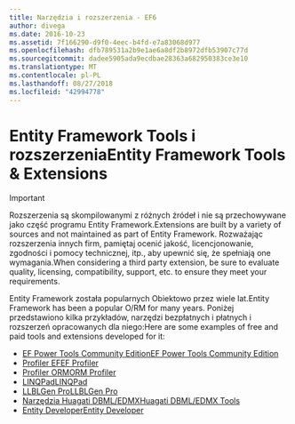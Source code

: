 ```yaml
---
title: Narzędzia i rozszerzenia - EF6
author: divega
ms.date: 2016-10-23
ms.assetid: 7f166290-d9f0-4eec-b4fd-e7a83068d977
ms.openlocfilehash: dfb789531a2b9e1ae6a8df2b8972dfb53907c77d
ms.sourcegitcommit: dadee5905ada9ecdbae28363a682950383ce3e10
ms.translationtype: MT
ms.contentlocale: pl-PL
ms.lasthandoff: 08/27/2018
ms.locfileid: "42994778"
---
```

# <a name="entity-framework-tools--extensions"></a><span data-ttu-id="9b9b3-102">Entity Framework Tools i rozszerzenia</span><span class="sxs-lookup"><span data-stu-id="9b9b3-102">Entity Framework Tools & Extensions</span></span>
> [!IMPORTANT]  
> <span data-ttu-id="9b9b3-103">Rozszerzenia są skompilowanymi z różnych źródeł i nie są przechowywane jako część programu Entity Framework.</span><span class="sxs-lookup"><span data-stu-id="9b9b3-103">Extensions are built by a variety of sources and not maintained as part of Entity Framework.</span></span> <span data-ttu-id="9b9b3-104">Rozważając rozszerzenia innych firm, pamiętaj ocenić jakość, licencjonowanie, zgodności i pomocy technicznej, itp., aby upewnić się, że spełniają one wymagania.</span><span class="sxs-lookup"><span data-stu-id="9b9b3-104">When considering a third party extension, be sure to evaluate quality, licensing, compatibility, support, etc. to ensure they meet your requirements.</span></span>

<span data-ttu-id="9b9b3-105">Entity Framework została popularnych Obiektowo przez wiele lat.</span><span class="sxs-lookup"><span data-stu-id="9b9b3-105">Entity Framework has been a popular O/RM for many years.</span></span> <span data-ttu-id="9b9b3-106">Poniżej przedstawiono kilka przykładów, narzędzi bezpłatnych i płatnych i rozszerzeń opracowanych dla niego:</span><span class="sxs-lookup"><span data-stu-id="9b9b3-106">Here are some examples of free and paid tools and extensions developed for it:</span></span>    

- [<span data-ttu-id="9b9b3-107">EF Power Tools Community Edition</span><span class="sxs-lookup"><span data-stu-id="9b9b3-107">EF Power Tools Community Edition</span></span>](https://marketplace.visualstudio.com/items?itemName=ErikEJ.EntityFramework6PowerToolsCommunityEdition)
- [<span data-ttu-id="9b9b3-108">Profiler EF</span><span class="sxs-lookup"><span data-stu-id="9b9b3-108">EF Profiler</span></span>](https://efprof.com)  
- [<span data-ttu-id="9b9b3-109">Profiler ORM</span><span class="sxs-lookup"><span data-stu-id="9b9b3-109">ORM Profiler</span></span>](https://www.ormprofiler.com)  
- [<span data-ttu-id="9b9b3-110">LINQPad</span><span class="sxs-lookup"><span data-stu-id="9b9b3-110">LINQPad</span></span>](https://www.linqpad.net)  
- [<span data-ttu-id="9b9b3-111">LLBLGen Pro</span><span class="sxs-lookup"><span data-stu-id="9b9b3-111">LLBLGen Pro</span></span>](https://www.llblgen.com)  
- [<span data-ttu-id="9b9b3-112">Narzędzia Huagati DBML/EDMX</span><span class="sxs-lookup"><span data-stu-id="9b9b3-112">Huagati DBML/EDMX Tools</span></span>](https://www.huagati.com/dbmltools)  
- [<span data-ttu-id="9b9b3-113">Entity Developer</span><span class="sxs-lookup"><span data-stu-id="9b9b3-113">Entity Developer</span></span>](https://www.devart.com/entitydeveloper)  
